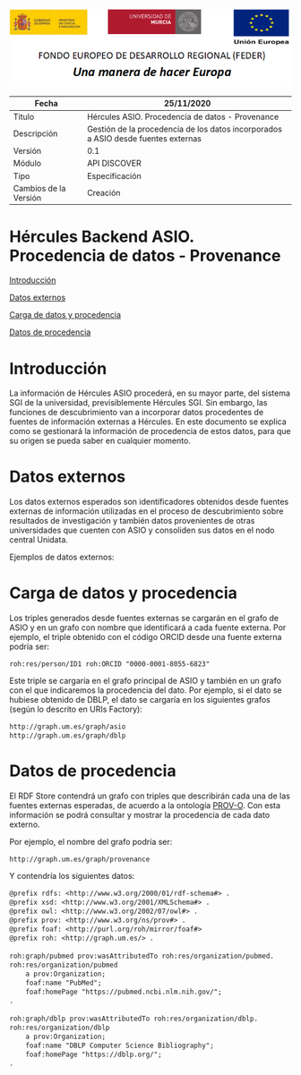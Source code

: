 ![](.//media/CabeceraDocumentosMD.png)

| Fecha         | 25/11/2020                                                   |
| ------------- | ------------------------------------------------------------ |
|Titulo|Hércules ASIO. Procedencia de datos - Provenance| 
|Descripción|Gestión de la procedencia de los datos incorporados a ASIO desde fuentes externas|
|Versión|0.1|
|Módulo|API DISCOVER|
|Tipo|Especificación|
|Cambios de la Versión|Creación|

# Hércules Backend ASIO. Procedencia de datos - Provenance

[Introducción](#introducción)

[Datos externos](#datos-externos)

[Carga de datos y procedencia](#carga-de-datos-y-procedencia)

[Datos de procedencia](#datos-de-procedencia)

Introducción
============
La información de Hércules ASIO procederá, en su mayor parte, del sistema SGI de la universidad, previsiblemente Hércules SGI. Sin embargo, las funciones de descubrimiento van a incorporar datos procedentes de fuentes de información externas a Hércules.
En este documento se explica como se gestionará la información de procedencia de estos datos, para que su origen se pueda saber en cualquier momento.

Datos externos
==========
Los datos externos esperados son identificadores obtenidos desde fuentes externas de información utilizadas en el proceso de descubrimiento sobre resultados de investigación y también datos provenientes de otras universidades que cuenten con ASIO y consoliden sus datos en el nodo central Unidata.

Ejemplos de datos externos:

Carga de datos y procedencia
====================
Los triples generados desde fuentes externas se cargarán en el grafo de ASIO y en un grafo con nombre que identificará a cada fuente externa. Por ejemplo, el triple obtenido con el código ORCID desde una fuente externa podría ser:

    roh:res/person/ID1 roh:ORCID "0000-0001-8055-6823"
Este triple se cargaría en el grafo principal de ASIO y también en un grafo con el que indicaremos la procedencia del dato. Por ejemplo, si el dato se hubiese obtenido de DBLP, el dato se cargaría en los siguientes grafos (según lo descrito en URIs Factory):

    http://graph.um.es/graph/asio
    http://graph.um.es/graph/dblp

Datos de procedencia
=============
El RDF Store contendrá un grafo con triples que describirán cada una de las fuentes externas esperadas, de acuerdo a la ontología [PROV-O](https://www.w3.org/TR/prov-o/). Con esta información se podrá consultar y mostrar la procedencia de cada dato externo. 

Por ejemplo, el nombre del grafo podría ser:

    http://graph.um.es/graph/provenance

Y contendría los siguientes datos:

    @prefix rdfs: <http://www.w3.org/2000/01/rdf-schema#> .
    @prefix xsd: <http://www.w3.org/2001/XMLSchema#> .
    @prefix owl: <http://www.w3.org/2002/07/owl#> .
    @prefix prov: <http://www.w3.org/ns/prov#> .
    @prefix foaf: <http://purl.org/roh/mirror/foaf#>
    @prefix roh: <http://graph.um.es/> .
    
    roh:graph/pubmed prov:wasAttributedTo roh:res/organization/pubmed.
    roh:res/organization/pubmed 
    	a prov:Organization;
    	foaf:name "PubMed";
    	foaf:homePage "https://pubmed.ncbi.nlm.nih.gov/";
    .
    
    roh:graph/dblp prov:wasAttributedTo roh:res/organization/dblp.
    roh:res/organization/dblp 
    	a prov:Organization;
    	foaf:name "DBLP Computer Science Bibliography";
    	foaf:homePage "https://dblp.org/";
    .

